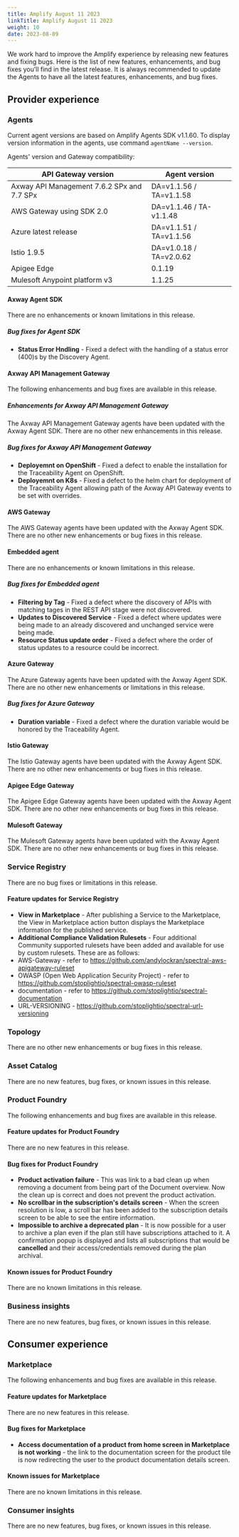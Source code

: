 ```yaml
---
title: Amplify August 11 2023
linkTitle: Amplify August 11 2023
weight: 10
date: 2023-08-09
---
```

We work hard to improve the Amplify experience by releasing new features and fixing bugs. Here is the list of new features, enhancements, and bug fixes you’ll find in the latest release. It is always recommended to update the Agents to have all the latest features, enhancements, and bug fixes.

## Provider experience

### Agents

Current agent versions are based on Amplify Agents SDK v1.1.60. To display version information in the agents, use command `agentName --version`.

Agents' version and Gateway compatibility:

| API Gateway version                        | Agent version           |
|--------------------------------------------|-------------------------|
| Axway API Management 7.6.2 SPx and 7.7 SPx | DA=v1.1.56 / TA=v1.1.58 |
| AWS Gateway using SDK 2.0                  | DA=v1.1.46 / TA-v1.1.48 |
| Azure latest release                       | DA=v1.1.51 / TA=v1.1.56 |
| Istio 1.9.5                                | DA=v1.0.18 / TA=v2.0.62 |
| Apigee Edge                                | 0.1.19                  |
| Mulesoft Anypoint platform v3              | 1.1.25                  |

#### Axway Agent SDK

There are no enhancements or known limitations in this release.

##### Bug fixes for Agent SDK

* **Status Error Hndling** - Fixed a defect with the handling of a status error (400)s by the Discovery Agent.

#### Axway API Management Gateway

The following enhancements and bug fixes are available in this release.

##### Enhancements for Axway API Management Gateway

The Axway API Management Gateway agents have been updated with the Axway Agent SDK. There are no other new enhancements in this release.

##### Bug fixes for Axway API Management Gateway

* **Deployemnt on OpenShift** - Fixed a defect to enable the installation for the Traceability Agent on OpenShift.
* **Deployemnt on K8s** - Fixed a defect to the helm chart for deployment of the Traceability Agent allowing path of the Axway API Gateway events to be set with overrides.

#### AWS Gateway

The AWS Gateway agents have been updated with the Axway Agent SDK. There are no other new enhancements or bug fixes in this release.

#### Embedded agent

There are no enhancements or known limitations in this release.

##### Bug fixes for Embedded agent

* **Filtering by Tag** - Fixed a defect where the discovery of APIs with matching tages in the REST API stage were not discovered.
* **Updates to Discovered Service** - Fixed a defect where updates were being made to an already discovered and unchanged service were being made.
* **Resource Status update order** - Fixed a defect where the order of status updates to a resource could be incorrect.

#### Azure Gateway

The Azure Gateway agents have been updated with the Axway Agent SDK. There are no other new enhancements or limitations in this release.

##### Bug fixes for Azure Gateway

* **Duration variable** - Fixed a defect where the duration variable would be honored by the Traceability Agent.

#### Istio Gateway

The Istio Gateway agents have been updated with the Axway Agent SDK. There are no other new enhancements or bug fixes in this release.

#### Apigee Edge Gateway

The Apigee Edge Gateway agents have been updated with the Axway Agent SDK. There are no other new enhancements or bug fixes in this release.

#### Mulesoft Gateway

The Mulesoft Gateway agents have been updated with the Axway Agent SDK. There are no other new enhancements or bug fixes in this release.

### Service Registry

There are no bug fixes or limitations in this release.

#### Feature updates for Service Registry

* **View in Marketplace** - After publishing a Service to the Marketplace, the View in Marketplace action button displays the Marketplace information for the published service.
* **Additional Compliance Validation Rulesets** - Four additional Community supported rulesets have been added and available for use by custom rulesets.  These are as follows:
* AWS-Gateway - refer to https://github.com/andylockran/spectral-aws-apigateway-ruleset
* OWASP (Open Web Application Security Project) - refer to https://github.com/stoplightio/spectral-owasp-ruleset
* documentation - refer to https://github.com/stoplightio/spectral-documentation
* URL-VERSIONING - https://github.com/stoplightio/spectral-url-versioning

### Topology

There are no other new enhancements or bug fixes in this release.

### Asset Catalog

There are no new features, bug fixes, or known issues in this release.

### Product Foundry

The following enhancements and bug fixes are available in this release.

#### Feature updates for Product Foundry

There are no new features in this release.

#### Bug fixes for Product Foundry

* **Product activation failure** - This was link to a bad clean up when removing a document from being part of the Document overview. Now the clean up is correct and does not prevent the product activation.
* **No scrollbar in the subscription's details screen** - When the screen resolution is low, a scroll bar has been added to the subscription details screen to be able to see the entire information.
* **Impossible to archive a deprecated plan** - It is now possible for a user to archive a plan even if the plan still have subscriptions attached to it. A confirmation popup is displayed and lists all subscriptions that would be **cancelled** and their access/credentials removed during the plan archival.

#### Known issues for Product Foundry

There are no known limitations in this release.

### Business insights

There are no new features, bug fixes, or known issues in this release.

## Consumer experience

### Marketplace

The following enhancements and bug fixes are available in this release.

#### Feature updates for Marketplace

There are no new features in this release.

#### Bug fixes for Marketplace

* **Access documentation of a product from home screen in Marketplace is not working** - the link to the documentation screen for the product tile is now redirecting the user to the product documentation details screen.

#### Known issues for Marketplace

There are no known limitations in this release.

### Consumer insights

There are no new features, bug fixes, or known issues in this release.
